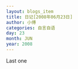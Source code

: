 ```yaml
---
layout: blogs_item
title: 日记[2008年06月23日]
author: 小傅
categories: 自言自语
day: 23
month: JUN
year: 2008
---
```




Last
one



